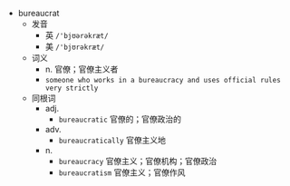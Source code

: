 - bureaucrat
  - 发音
    - 英 `/'bjʊərəkræt/`
    - 美 `/'bjʊrəkræt/`
  - 词义
    - n. 官僚；官僚主义者
    - `someone who works in a bureaucracy and uses official rules very strictly`
  - 同根词
    - adj.
      - `bureaucratic` 官僚的；官僚政治的
    - adv.
      - `bureaucratically` 官僚主义地
    - n.
      - `bureaucracy` 官僚主义；官僚机构；官僚政治
      - `bureaucratism` 官僚主义；官僚作风
